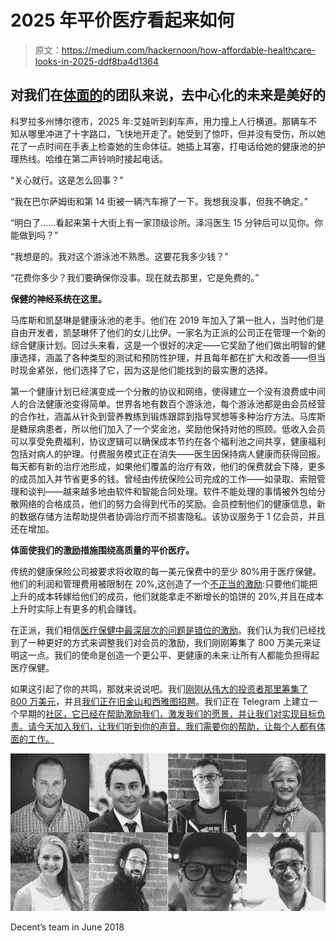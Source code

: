 # 2025 年平价医疗看起来如何

> 原文：<https://medium.com/hackernoon/how-affordable-healthcare-looks-in-2025-ddf8ba4d1364>

## 对我们在[体面的](https://www.decent.com/)的团队来说，去中心化的未来是美好的

科罗拉多州博尔德市，2025 年:艾娃听到刹车声，用力撞上人行横道。那辆车不知从哪里冲进了十字路口，飞快地开走了。她受到了惊吓，但并没有受伤，所以她花了一点时间在手表上检查她的生命体征。她插上耳塞，打电话给她的健康池的护理热线。哈维在第二声铃响时接起电话。

“关心就行。这是怎么回事？”

“我在巴尔萨姆街和第 14 街被一辆汽车擦了一下。我想我没事，但我不确定。”

“明白了……看起来第十大街上有一家顶级诊所。泽冯医生 15 分钟后可以见你。你能做到吗？”

“我想是的。我对这个游泳池不熟悉。这要花我多少钱？”

“花费你多少？我们要确保你没事。现在就去那里，它是免费的。”

**保健的神经系统在这里。**

马库斯和凯瑟琳是健康泳池的老手。他们在 2019 年加入了第一批人，当时他们是自由开发者，凯瑟琳怀了他们的女儿比伊。一家名为正派的公司正在管理一个新的综合健康计划。回过头来看，这是一个很好的决定——它奖励了他们做出明智的健康选择，涵盖了各种类型的测试和预防性护理，并且每年都在扩大和改善——但当时现金紧张，他们选择了它，因为这是他们能找到的最实惠的选择。

第一个健康计划已经演变成一个分散的协议和网络，使得建立一个没有浪费或中间人的合法健康池变得简单。世界各地有数百个游泳池，每个游泳池都是由会员经营的合作社，涵盖从针灸到营养教练到锻炼跟踪到指导冥想等多种治疗方法。马库斯是糖尿病患者，所以他们加入了一个奖金池，奖励他保持对他的照顾。低收入会员可以享受免费福利，协议逻辑可以确保成本节约在各个福利池之间共享，健康福利包括对病人的护理。付费服务模式正在消失——医生因保持病人健康而获得回报。每天都有新的治疗池形成，如果他们覆盖的治疗有效，他们的保费就会下降，更多的成员加入并节省更多的钱。曾经由传统保险公司完成的工作——如录取、索赔管理和谈判——越来越多地由软件和智能合同处理。软件不能处理的事情被外包给分散网络的合格成员，他们的努力会得到代币的奖励。会员控制他们的健康信息，新的数据存储方法帮助提供者协调治疗而不损害隐私。该协议服务于 1 亿会员，并且还在增加。

**体面使我们的激励措施围绕高质量的平价医疗。**

传统的健康保险公司被要求将收取的每一美元保费中的至少 80%用于医疗保健。他们的利润和管理费用被限制在 20%,这创造了一个[不正当的激励](https://www.npr.org/sections/health-shots/2018/05/25/613685732/why-your-health-insurer-doesnt-care-about-your-big-bills?utm_source=pocket&utm_medium=email&utm_campaign=pockethits):只要他们能把上升的成本转嫁给他们的成员，他们就能拿走不断增长的馅饼的 20%,并且在成本上升时实际上有更多的机会赚钱。

在正派，我们相信[医疗保健中最深层次的问题是错位的激励](https://hackernoon.com/us-health-care-needs-a-nervous-system-4dc743fac5f8)。我们认为我们已经找到了一种更好的方式来调整我们对会员的激励，我们刚刚筹集了 800 万美元来证明这一点。我们的使命是创造一个更公平、更健康的未来:让所有人都能负担得起医疗保健。

如果这引起了你的共鸣，那就来说说吧。我们[刚刚从伟大的投资者那里筹集了 800 万美元](https://hackernoon.com/decent-com-just-raised-8mm-to-build-affordable-healthcare-for-all-554c15a739b6)，并且[我们正在旧金山和西雅图招聘](https://angel.co/decent/jobs)。我们正在 Telegram 上建立一个早期的[社区，它已经在帮助激励我们，激发我们的愿景，并让我们对实现目标负责。请今天加入我们，让我们听到你的声音。我们需要你的帮助，让每个人都有体面的工作。](https://t.me/DecentHealth)

![](img/0822dafd14511f54c416d66187b322d8.png)

Decent’s team in June 2018